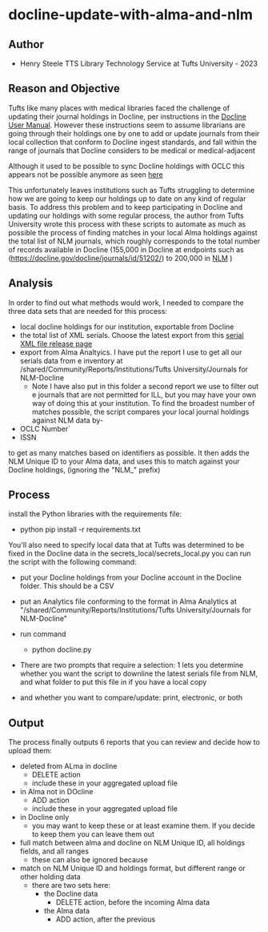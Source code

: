 # docline-update-with-alma-and-nlm

## Author
- Henry Steele TTS Library Technology Service at Tufts University - 2023

## Reason and Objective
Tufts like many places with medical libraries faced the challenge of updating their journal holdings in Docline, per instructions in the [Docline User Manual](https://www.nlm.nih.gov/docline/docline_manual/DOCLINE_manual.pdf).   However these instructions seem to assume librarians are going through their holdings one by one to add or update journals from their local collection that conform to Docline ingest standards, and fall within the range of journals that Docline considers to be medical or medical-adjacent

Although it used to be possible to sync Docline holdings with OCLC this appears not be possible anymore as seen [here](https://info.opal-libraries.org/c.php?g=489325&p=8492743)

This unfortunately leaves institutions such as Tufts struggling to determine how we are going to keep our holdings up to date on any kind of regular basis.  To address this problem and to keep participating in Docline and updating our holdings with some regular process, the author from Tufts University wrote this process with these scripts to automate as much as possible the process of finding matches in your local Alma holdings against the total list of NLM journals, which roughly corresponds to the total number of records available in Docline (155,000 in Docline at endpoints such as (https://docline.gov/docline/journals/id/51202/) to 200,000 in [NLM](https://catalog.nlm.nih.gov/discovery/search?vid=01NLM_INST:01NLM_INST) )

## Analysis
In order to find out what methods would work, I needed to compare the three data sets that are needed for this process:
- local docline holdings for our institution, exportable from Docline
- the total list of XML serials.  Choose the latest export from this  [serial XML file release page](https://ftp.nlm.nih.gov/projects/serfilelease/)
- export from Alma Analtyics.  I have put the report I use to get all our serials data from e inventory at /shared/Community/Reports/Institutions/Tufts University/Journals for NLM-Docline
  - Note I have also put in this folder a second report we use to filter out e journals that are not permitted for ILL,
    but you may have your own way of doing this at your institution.
To find the broadest number of matches possible, the script compares your local journal holdings against NLM data by-
- OCLC Number`
- ISSN

to get as many matches based on identifiers as possible.  It then adds the NLM Unique ID to your Alma data, and uses this to match against your Docline holdings, (ignoring the "NLM_" prefix)

## Process

install the Python libraries  with the requirements file:
- python pip install -r requirements.txt

You'll also need to specify local data that at Tufts was determined to be fixed in the Docline data in the secrets_local/secrets_local.py
you can run the script with the following command:
- put your Docline holdings from your Docline account in the Docline folder.  This should be a CSV
- put an Analytics file conforming to the format in Alma Analytics at "/shared/Community/Reports/Institutions/Tufts University/Journals for NLM-Docline"
- run command
  - python docline.py

- There are two prompts that require a selection:  1 lets you determine whether you want the script to downline the latest serials file from NLM, and
what folder to put this file in if you have a local copy

- and whether you want to compare/update: print, electronic, or both


## Output



The process finally outputs 6 reports that you can review and decide how to upload them:

- deleted from ALma in docline
  - DELETE action
  - include these in your aggregated upload file
- in Alma not in DOcline
  - ADD action
  - include these in your aggregated upload file
- in Docline only
  - you may want to keep these or at least examine them.  If you decide to keep them you can leave them out
- full match between alma and docline on NLM Unique ID, all holdings fields, and all ranges
  - these can also be ignored because 
- match on NLM Unique ID and holdings format, but different range or other holding data
  - there are two sets here:
    - the Docline data
      - DELETE action, before the incoming Alma data
	- the Alma data
	  - ADD action, after the previous
